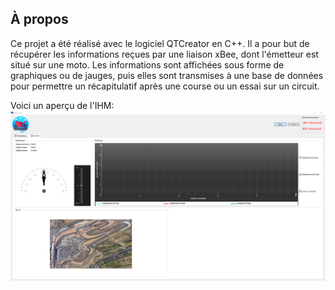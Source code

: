## À propos

Ce projet a été réalisé avec le logiciel QTCreator en C++. Il a pour but de récupérer les informations reçues par une liaison xBee, dont l'émetteur est situé sur une moto. Les informations sont affichées sous forme de graphiques ou de jauges, puis elles sont transmises à une base de données pour permettre un récapitulatif après une course ou un essai sur un circuit.

Voici un aperçu de l'IHM:
![IHM](IHM.png)
